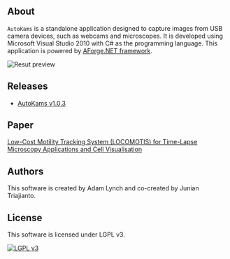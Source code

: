 ## About

`AutoKams` is a standalone application designed to capture images from USB camera devices, such as webcams and microscopes. It is developed using Microsoft Visual Studio 2010 with C# as the programming language. This application is powered by [AForge.NET framework][aforgenet].

![Resut preview](https://1.bp.blogspot.com/-W1bVe_PZ9OU/WoZM_F-GdVI/AAAAAAAAC2g/xlLBgwdxg0QxClVAq5p4LUsbINJTc3lIACLcBGAs/s1600/autokams-preview.png)

## Releases

- [AutoKams v1.0.3](https://github.com/junian/AutoKams/releases/download/v1.0.3/AutoKams.Setup-v1.0.3.msi)

## Paper

[Low-Cost Motility Tracking System (LOCOMOTIS) for Time-Lapse Microscopy Applications and Cell Visualisation][paper-url]

## Authors

This software is created by Adam Lynch and co-created by Junian Triajianto.

## License

This software is licensed under LGPL v3.

[![LGPL v3][lgpl-logo]][license]

[lgpl-logo]: https://www.gnu.org/graphics/lgplv3-88x31.png "LGPL v3"
[license]: https://github.com/junian/AutoKams/blob/master/LICENSE
[aforgenet]: http://www.aforgenet.com/ "AForge.NET"
[paper-url]: http://journals.plos.org/plosone/article?id=10.1371/journal.pone.0103547
